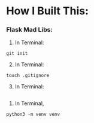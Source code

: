 # How I Built This:

### Flask Mad Libs:

1. In Terminal:
```console
git init
```

2. In Terminal:
```console
touch .gitignore
```

3. In Terminal:
```console

```

1. In Terminal, 
```console
python3 -m venv venv
```

